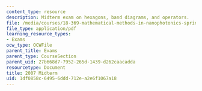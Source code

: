 ```yaml
---
content_type: resource
description: Midterm exam on hexagons, band diagrams, and operators.
file: /media/courses/18-369-mathematical-methods-in-nanophotonics-spring-2008/1df0858c64956ddd712ea2e6f1067a18_midterm_07.pdf
file_type: application/pdf
learning_resource_types:
- Exams
ocw_type: OCWFile
parent_title: Exams
parent_type: CourseSection
parent_uid: 27b668d7-7952-265d-1439-d262caacadda
resourcetype: Document
title: 2007 Midterm
uid: 1df0858c-6495-6ddd-712e-a2e6f1067a18
---
```


